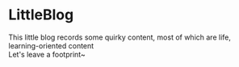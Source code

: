 # LittleBlog
This little blog records some quirky content, most of which are life, learning-oriented content  
Let's leave a footprint~


